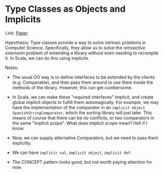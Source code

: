 # Type Classes as Objects and Implicits

Link: [Paper](http://ropas.snu.ac.kr/~bruno/papers/TypeClasses.pdf)

Hypothesis: Type classes provide a way to solve intrinsic problems in Computer Science. Specifically, they allow us to solve the _retroactive extension_ problem of extending a library without even needing to recompile it. In Scala, we can do this using implicits.

Notes:

- The usual OO way is to define interfaces to be extended by the clients (e.g. Comparable), and then pass them around to use them inside the methods of the library. However, this can get cumbersome.

- In Scala, we can make these "required interfaces" implicit, and create global implicit objects to fulfill them automagically. For example, we may have the implementation of the comparator in an `implicit object SpanishStringComparator`, which the sorting library will just take. This means of course that there can be no conflicts, or two comparators in the same "implicit scope". What does implicit scope mean? Hell if I know.

- Now, we can supply alternative Comparators, but we need to pass them explicitly.

- We can have `implicit val`, `implicit object`, `implicit def`.

- The CONCEPT pattern looks good, but not worth paying attention for now.
